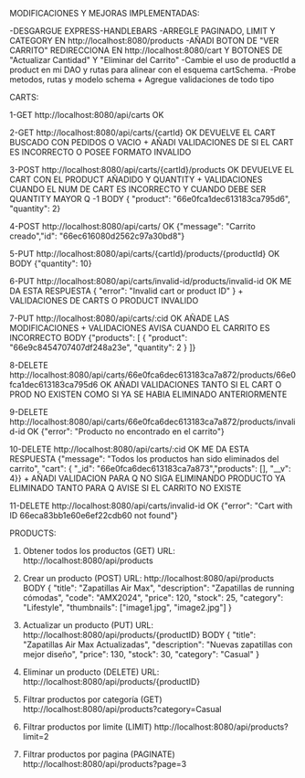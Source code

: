 MODIFICACIONES Y MEJORAS IMPLEMENTADAS:

-DESGARGUE EXPRESS-HANDLEBARS
-ARREGLE PAGINADO, LIMIT Y CATEGORY EN http://localhost:8080/products 
-AÑADI BOTON DE "VER CARRITO" REDIRECCIONA EN http://localhost:8080/cart Y BOTONES DE "Actualizar Cantidad" Y "Eliminar del Carrito"
-Cambie el uso de productId a product en mi DAO y rutas para alinear con el esquema cartSchema.
-Probe metodos, rutas y modelo schema + Agregue validaciones de todo tipo


CARTS:

1-GET  http://localhost:8080/api/carts                                    OK

2-GET http://localhost:8080/api/carts/{cartId}                            OK DEVUELVE EL CART BUSCADO CON PEDIDOS O VACIO + AÑADI VALIDACIONES DE SI EL CART ES INCORRECTO O POSEE FORMATO INVALIDO

3-POST http://localhost:8080/api/carts/{cartId}/products                  OK DEVUELVE EL CART CON EL PRODUCT AÑADIDO Y QUANTITY + VALIDACIONES CUANDO EL NUM DE CART ES INCORRECTO Y CUANDO DEBE SER QUANTITY MAYOR Q -1 
BODY {  "product": "66e0fca1dec613183ca795d6", "quantity": 2}

4-POST http://localhost:8080/api/carts/                                   OK    {"message": "Carrito creado","id": "66ec616080d2562c97a30bd8"}

5-PUT http://localhost:8080/api/carts/{cartId}/products/{productId}       OK
BODY {"quantity": 10}

6-PUT http://localhost:8080/api/carts/invalid-id/products/invalid-id      OK ME DA ESTA RESPUESTA { "error": "Invalid cart or product ID" } + VALIDACIONES DE CARTS O PRODUCT INVALIDO

7-PUT http://localhost:8080/api/carts/:cid                                OK AÑADE LAS MODIFICACIONES  + VALIDACIONES AVISA CUANDO EL CARRITO ES INCORRECTO 
BODY {"products": [
    { "product": "66e9c8454707407df248a23e", "quantity": 2 }
  ]}

8-DELETE http://localhost:8080/api/carts/66e0fca6dec613183ca7a872/products/66e0fca1dec613183ca795d6                OK  AÑADI VALIDACIONES TANTO SI EL CART O PROD NO EXISTEN COMO SI YA SE HABIA ELIMINADO ANTERIORMENTE

9-DELETE http://localhost:8080/api/carts/66e0fca6dec613183ca7a872/products/invalid-id                              OK {"error": "Producto no encontrado en el carrito"}

10-DELETE http://localhost:8080/api/carts/:cid                             OK ME DA ESTA RESPUESTA {"message": "Todos los productos han sido eliminados del carrito", "cart": { "_id": "66e0fca6dec613183ca7a873","products": [],  "__v": 4}} + AÑADI VALIDACION PARA Q NO SIGA ELIMINANDO PRODUCTO YA ELIMINADO TANTO PARA Q AVISE SI EL CARRITO NO EXISTE

11-DELETE http://localhost:8080/api/carts/invalid-id                       OK    {"error": "Cart with ID 66eca83bb1e60e6ef22cdb60 not found"}


PRODUCTS:

1. Obtener todos los productos (GET)
URL: http://localhost:8080/api/products

2. Crear un producto (POST)
URL: http://localhost:8080/api/products
BODY
{
  "title": "Zapatillas Air Max",
  "description": "Zapatillas de running cómodas",
  "code": "AMX2024",
  "price": 120,
  "stock": 25,
  "category": "Lifestyle",
  "thumbnails": ["image1.jpg", "image2.jpg"]
}

3. Actualizar un producto (PUT)
URL: http://localhost:8080/api/products/{productID}
BODY 
{
  "title": "Zapatillas Air Max Actualizadas",
  "description": "Nuevas zapatillas con mejor diseño",
  "price": 130,
  "stock": 30,
  "category": "Casual"
}

4. Eliminar un producto (DELETE)
URL: http://localhost:8080/api/products/{productID}

5. Filtrar productos por categoría (GET)
http://localhost:8080/api/products?category=Casual

6. Filtrar productos por limite (LIMIT)
http://localhost:8080/api/products?limit=2

7. Filtrar productos por pagina (PAGINATE)
http://localhost:8080/api/products?page=3

